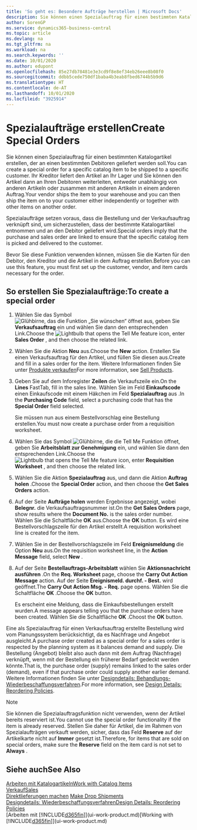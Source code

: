 ```yaml
---
title: 'So geht es: Besondere Aufträge herstellen | Microsoft Docs'
description: Sie können einen Spezialauftrag für einen bestimmten Katalogartikel erstellen, der an einen bestimmten Debitoren geliefert werden soll. Ihr Kreditor liefert den Artikel an Ihr Lager und Sie können den Artikel dann an Ihren Debitoren weiterleiten, entweder unabhängig von anderen Artikeln oder zusammen mit anderen Artikeln in einem anderen Auftrag.
author: SorenGP
ms.service: dynamics365-business-central
ms.topic: article
ms.devlang: na
ms.tgt_pltfrm: na
ms.workload: na
ms.search.keywords: ''
ms.date: 10/01/2020
ms.author: edupont
ms.openlocfilehash: 85e27db78481e3e3cd9f8e8ef34eb26eee8b08f0
ms.sourcegitcommit: ddbb5cede750df1baba4b3eab8fbed6744b5b9d6
ms.translationtype: HT
ms.contentlocale: de-AT
ms.lasthandoff: 10/01/2020
ms.locfileid: "3925914"
---
```

# <a name="create-special-orders"></a><span data-ttu-id="8b14c-104">Spezialaufträge erstellen</span><span class="sxs-lookup"><span data-stu-id="8b14c-104">Create Special Orders</span></span>
<span data-ttu-id="8b14c-105">Sie können einen Spezialauftrag für einen bestimmten Katalogartikel erstellen, der an einen bestimmten Debitoren geliefert werden soll.</span><span class="sxs-lookup"><span data-stu-id="8b14c-105">You can create a special order for a specific catalog item to be shipped to a specific customer.</span></span> <span data-ttu-id="8b14c-106">Ihr Kreditor liefert den Artikel an Ihr Lager und Sie können den Artikel dann an Ihren Debitoren weiterleiten, entweder unabhängig von anderen Artikeln oder zusammen mit anderen Artikeln in einem anderen Auftrag.</span><span class="sxs-lookup"><span data-stu-id="8b14c-106">Your vendor ships the item to your warehouse and you can then ship the item on to your customer either independently or together with other items on another order.</span></span>  

<span data-ttu-id="8b14c-107">Spezialaufträge setzen voraus, dass die Bestellung und der Verkaufsauftrag verknüpft sind, um sicherzustellen, dass der bestimmte Katalogartikel entnommen und an den Debitor geliefert wird.</span><span class="sxs-lookup"><span data-stu-id="8b14c-107">Special orders imply that the purchase and sales order are linked to ensure that the specific catalog item is picked and delivered to the customer.</span></span>  

<span data-ttu-id="8b14c-108">Bevor Sie diese Funktion verwenden können, müssen Sie die Karten für den Debitor, den Kreditor und die Artikel in dem Auftrag erstellen.</span><span class="sxs-lookup"><span data-stu-id="8b14c-108">Before you can use this feature, you must first set up the customer, vendor, and item cards necessary for the order.</span></span>  

## <a name="to-create-a-special-order"></a><span data-ttu-id="8b14c-109">So erstellen Sie Spezialaufträge:</span><span class="sxs-lookup"><span data-stu-id="8b14c-109">To create a special order</span></span>  
1.  <span data-ttu-id="8b14c-110">Wählen Sie das Symbol ![Glühbirne, das die Funktion „Sie wünschen“ öffnet](media/ui-search/search_small.png "Tell Me-Funktion") aus, geben Sie **Verkaufsauftrag** ein und wählen Sie dann den entsprechenden Link.</span><span class="sxs-lookup"><span data-stu-id="8b14c-110">Choose the ![Lightbulb that opens the Tell Me feature](media/ui-search/search_small.png "Tell me what you want to do") icon, enter **Sales Order** , and then choose the related link.</span></span>  
2. <span data-ttu-id="8b14c-111">Wählen Sie die Aktion **Neu** aus.</span><span class="sxs-lookup"><span data-stu-id="8b14c-111">Choose the **New** action.</span></span> <span data-ttu-id="8b14c-112">Erstellen Sie einen  Verkaufsauftrag für den Artikel, und füllen Sie diesen aus.</span><span class="sxs-lookup"><span data-stu-id="8b14c-112">Create and fill in a  sales order for the item.</span></span> <span data-ttu-id="8b14c-113">Weitere Informationen finden Sie unter [Produkte verkaufen](sales-how-sell-products.md)</span><span class="sxs-lookup"><span data-stu-id="8b14c-113">For more information, see [Sell Products](sales-how-sell-products.md).</span></span>
3.  <span data-ttu-id="8b14c-114">Geben Sie auf dem Inforegister **Zeilen** die Verkaufszeile ein.</span><span class="sxs-lookup"><span data-stu-id="8b14c-114">On the **Lines** FastTab, fill in the sales line.</span></span> <span data-ttu-id="8b14c-115">Wählen Sie im Feld **Einkaufscode** einen Einkaufscode mit einem Häkchen im Feld **Spezialauftrag** aus .</span><span class="sxs-lookup"><span data-stu-id="8b14c-115">In the **Purchasing Code** field, select a purchasing code that has the **Special Order** field selected.</span></span>

    <span data-ttu-id="8b14c-116">Sie müssen nun aus einem Bestellvorschlag eine Bestellung erstellen.</span><span class="sxs-lookup"><span data-stu-id="8b14c-116">You must now create a purchase order from a requisition worksheet.</span></span>  
4. <span data-ttu-id="8b14c-117">Wählen Sie das Symbol ![Glühbirne, die die Tell Me Funktion öffnet](media/ui-search/search_small.png "Tell Me-Funktion"), geben Sie **Arbeitsblatt zur Genehmigung** ein, und wählen Sie dann den entsprechenden Link.</span><span class="sxs-lookup"><span data-stu-id="8b14c-117">Choose the ![Lightbulb that opens the Tell Me feature](media/ui-search/search_small.png "Tell me what you want to do") icon, enter **Requisition Worksheet** , and then choose the related link.</span></span>  
5. <span data-ttu-id="8b14c-118">Wählen Sie die Aktion **Spezialauftrag** aus, und dann die Aktion **Auftrag holen** .</span><span class="sxs-lookup"><span data-stu-id="8b14c-118">Choose the **Special Order** action, and then choose the **Get Sales Orders** action.</span></span>  
6.  <span data-ttu-id="8b14c-119">Auf der Seite **Aufträge holen** werden Ergebnisse angezeigt, wobei **Belegnr.** die Verkaufsauftragsnummer ist.</span><span class="sxs-lookup"><span data-stu-id="8b14c-119">On the **Get Sales Orders** page, show results where the **Document No.** is the sales order number.</span></span> <span data-ttu-id="8b14c-120">Wählen Sie die Schaltfläche **OK** aus.</span><span class="sxs-lookup"><span data-stu-id="8b14c-120">Choose the **OK** button.</span></span> <span data-ttu-id="8b14c-121">Es wird eine Bestellvorschlagszeile für den Artikel erstellt.</span><span class="sxs-lookup"><span data-stu-id="8b14c-121">A requisition worksheet line is created for the item.</span></span>  
7.  <span data-ttu-id="8b14c-122">Wählen Sie in der Bestellvorschlagszeile im Feld **Ereignismeldung** die Option **Neu** aus.</span><span class="sxs-lookup"><span data-stu-id="8b14c-122">On the requisition worksheet line, in the **Action Message** field, select **New** .</span></span>  
8.  <span data-ttu-id="8b14c-123">Auf der Seite **Bestellauftrags-Arbeitsblatt** wählen Sie **Aktionsnachricht ausführen** .</span><span class="sxs-lookup"><span data-stu-id="8b14c-123">On the **Req. Worksheet** page, choose the **Carry Out Action Message** action.</span></span> <span data-ttu-id="8b14c-124">Auf der Seite **Ereignismeld. durchf. - Best.** wird geöffnet.</span><span class="sxs-lookup"><span data-stu-id="8b14c-124">The **Carry Out Action Msg. - Req.** page opens.</span></span> <span data-ttu-id="8b14c-125">Wählen Sie die Schaltfläche **OK** .</span><span class="sxs-lookup"><span data-stu-id="8b14c-125">Choose the **OK** button.</span></span>  

    <span data-ttu-id="8b14c-126">Es erscheint eine Meldung, dass die Einkaufsbestellungen erstellt wurden.</span><span class="sxs-lookup"><span data-stu-id="8b14c-126">A message appears telling you that the purchase orders have been created.</span></span> <span data-ttu-id="8b14c-127">Wählen Sie die Schaltfläche **OK** .</span><span class="sxs-lookup"><span data-stu-id="8b14c-127">Choost the **OK** button.</span></span>  

<span data-ttu-id="8b14c-128">Eine als Spezialauftrag für einen Verkaufsauftrag erstellte Bestellung wird vom Planungssystem berücksichtigt, da es Nachfrage und Angebot ausgleicht.</span><span class="sxs-lookup"><span data-stu-id="8b14c-128">A purchase order created as a special order for a sales order is respected by the planning system as it balances demand and supply.</span></span> <span data-ttu-id="8b14c-129">Die Bestellung (Angebot) bleibt also auch dann mit dem Auftrag (Nachfrage) verknüpft, wenn mit der Bestellung ein früherer Bedarf gedeckt werden könnte.</span><span class="sxs-lookup"><span data-stu-id="8b14c-129">That is, the purchase order (supply) remains linked to the sales order (demand), even if that purchase order could supply another earlier demand.</span></span> <span data-ttu-id="8b14c-130">Weitere Informationen finden Sie unter [Designdetails: Behandlungs-Wiederbeschaffungsverfahren](design-details-reservation-order-tracking-and-action-messaging.md).</span><span class="sxs-lookup"><span data-stu-id="8b14c-130">For more information, see [Design Details: Reordering Policies](design-details-reservation-order-tracking-and-action-messaging.md).</span></span>  

> [!NOTE]  
>  <span data-ttu-id="8b14c-131">Sie können die Spezialauftragsfunktion nicht verwenden, wenn der Artikel bereits reserviert ist.</span><span class="sxs-lookup"><span data-stu-id="8b14c-131">You cannot use the special order functionality if the item is already reserved.</span></span> <span data-ttu-id="8b14c-132">Stellen Sie daher für Artikel, die im Rahmen von Spezialaufträgen verkauft werden, sicher, dass das Feld **Reserve** auf der Artikelkarte nicht auf **Immer** gesetzt ist.</span><span class="sxs-lookup"><span data-stu-id="8b14c-132">Therefore, for items that are sold on special orders, make sure the **Reserve** field on the item card is not set to **Always** .</span></span>  

## <a name="see-also"></a><span data-ttu-id="8b14c-133">Siehe auch</span><span class="sxs-lookup"><span data-stu-id="8b14c-133">See Also</span></span>  
[<span data-ttu-id="8b14c-134">Arbeiten mit Katalogartikeln</span><span class="sxs-lookup"><span data-stu-id="8b14c-134">Work with Catalog Items</span></span>](inventory-how-work-nonstock-items.md)  
[<span data-ttu-id="8b14c-135">Verkauf</span><span class="sxs-lookup"><span data-stu-id="8b14c-135">Sales</span></span>](sales-manage-sales.md)  
<span data-ttu-id="8b14c-136">[Direktlieferungen machen](sales-how-drop-shipment.md) </span><span class="sxs-lookup"><span data-stu-id="8b14c-136">[Make Drop Shipments](sales-how-drop-shipment.md) </span></span>  
[<span data-ttu-id="8b14c-137">Designdetails: Wiederbeschaffungsverfahren</span><span class="sxs-lookup"><span data-stu-id="8b14c-137">Design Details: Reordering Policies</span></span>](design-details-reservation-order-tracking-and-action-messaging.md)  
<span data-ttu-id="8b14c-138">[Arbeiten mit [!INCLUDE[d365fin](includes/d365fin_md.md)]](ui-work-product.md)</span><span class="sxs-lookup"><span data-stu-id="8b14c-138">[Working with [!INCLUDE[d365fin](includes/d365fin_md.md)]](ui-work-product.md)</span></span>
